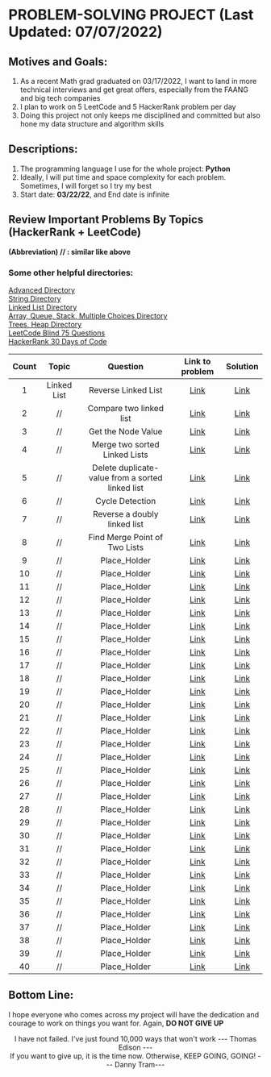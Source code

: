 
# PROBLEM-SOLVING PROJECT (Last Updated: 07/07/2022)

## Motives and Goals: 
1. As a recent Math grad graduated on 03/17/2022, I want to land in more 
   technical interviews and 
   get great offers, especially from the FAANG and big tech companies
2. I plan to work on 5 LeetCode and 5 HackerRank problem per day 
3. Doing this project not only keeps me disciplined and committed but also 
   hone my data structure and algorithm skills

## Descriptions:
1. The programming language I use for the whole project: **Python**
2. Ideally, I will put time and space complexity for each problem. Sometimes,
   I will forget so I try my best
3. Start date: **03/22/22**, and End date is infinite

## Review Important Problems By Topics (HackerRank + LeetCode)
**(Abbreviation) // : similar like above**
<br/>

### Some other helpful directories:
[Advanced Directory](https://github.com/tramnhatquang/Solutions-Project/blob/master/Data%20Structure%20(HackerRank%20%2B%20LeetCode)/HR-Advanced.md)
<br/>
[String Directory](https://github.com/tramnhatquang/Solutions-Project/blob/master/Data%20Structure%20(HackerRank%20%2B%20LeetCode)/HR-String.md)
<br/>
[Linked List Directory](https://github.com/tramnhatquang/Solutions-Project/blob/master/Data%20Structure%20(HackerRank%20%2B%20LeetCode)/HR-LinkedList.md)
<br/>
[Array, Queue, Stack, Multiple Choices Directory](https://github.com/tramnhatquang/Solutions-Project/blob/master/Data%20Structure%20(HackerRank%20%2B%20LeetCode)/HR-Array%2CQueue%2CStack%2CMultiple%20Choice.md)
<br/>
[Trees, Heap Directory](https://github.com/tramnhatquang/Solutions-Project/blob/master/Data%20Structure%20(HackerRank%20%2B%20LeetCode)/HR-Trees%2C%20Heap.md)
<br/>
[LeetCode Blind 75 Questions](https://github.com/tramnhatquang/Solutions-Project/blob/master/Data%20Structure%20(HackerRank%20%2B%20LeetCode)/LeetCode-Blind%2075%20Questions.md)
<br/>
[HackerRank 30 Days of Code](https://github.com/tramnhatquang/Solutions-Project/tree/master/30%20Days%20of%20Code%20(HackerRank))
<br/>

|**Count**| **Topic** | **Question** | **Link to problem** | **Solution**  
|:---:|:---:|:---:|:---:|:---:|
|1|Linked List| Reverse Linked List | [Link](https://www.hackerrank.com/challenges/reverse-a-linked-list/problem?isFullScreen=true&h_r=next-challenge&h_v=zen&h_r=next-challenge&h_v=zen&h_r=next-challenge&h_v=zen&h_r=next-challenge&h_v=zen&h_r=next-challenge&h_v=zen&h_r=next-challenge&h_v=zen) | [Link](https://github.com/tramnhatquang/Solutions-Project/blob/master/Data%20Structure%20(HackerRank%20%2B%20LeetCode)/Linked%20List%20(HackerRank)/Reverse%20a%20linked%20list.py)
|2|//| Compare two linked list  | [Link](https://www.hackerrank.com/challenges/compare-two-linked-lists?isFullScreen=true) | [Link](https://github.com/tramnhatquang/Solutions-Project/blob/master/Data%20Structure%20(HackerRank%20%2B%20LeetCode)/Linked%20List%20(HackerRank)/Compare%20two%20linked%20lists.py)
|3|//|Get the Node Value|[Link](https://www.hackerrank.com/challenges/get-the-value-of-the-node-at-a-specific-position-from-the-tail/problem?isFullScreen=true) | [Link](https://github.com/tramnhatquang/Solutions-Project/blob/master/Data%20Structure%20(HackerRank%20%2B%20LeetCode)/Linked%20List%20(HackerRank)/Get%20Node%20Value.py)
|4| //| Merge two sorted Linked Lists|[Link](https://www.hackerrank.com/challenges/merge-two-sorted-linked-lists?isFullScreen=true) | [Link](https://github.com/tramnhatquang/Solutions-Project/blob/master/Data%20Structure%20(HackerRank%20%2B%20LeetCode)/Linked%20List%20(HackerRank)/Merge%20two%20sorted%20linked%20lists.py)
|5|//|Delete duplicate-value from a sorted linked list|[Link](https://www.hackerrank.com/challenges/delete-duplicate-value-nodes-from-a-sorted-linked-list?isFullScreen=true)| [Link](https://github.com/tramnhatquang/Solutions-Project/blob/master/Data%20Structure%20(HackerRank%20%2B%20LeetCode)/Linked%20List%20(HackerRank)/Delete%20duplicate-value%20nodes%20from%20a%20sorted%20linked%20list.py)
|6|//|Cycle Detection|[Link](https://leetcode.com/problems/linked-list-cycle/) |[Link](https://github.com/tramnhatquang/Solutions-Project/blob/master/Data%20Structure%20(HackerRank%20%2B%20LeetCode)/Linked%20List%20(HackerRank)/Cycle%20Detection.py)
|7|//|Reverse a doubly linked list|[Link](https://www.hackerrank.com/challenges/reverse-a-doubly-linked-list/problem?isFullScreen=true)|[Link](https://github.com/tramnhatquang/Solutions-Project/blob/master/Data%20Structure%20(HackerRank%20%2B%20LeetCode)/Linked%20List%20(HackerRank)/Reverse%20a%20doubly%20linked%20list.py)
|8|//|Find Merge Point of Two Lists|[Link](https://www.hackerrank.com/challenges/find-the-merge-point-of-two-joined-linked-lists/problem?isFullScreen=true)|[Link](https://github.com/tramnhatquang/Solutions-Project/blob/master/Data%20Structure%20(HackerRank%20%2B%20LeetCode)/Linked%20List%20(HackerRank)/Find%20Merge%20Point%20of%20Two%20lists.py)
|9|//|Place_Holder|[Link]()|[Link]()
|10|//|Place_Holder|[Link]()|[Link]()
|11|//|Place_Holder|[Link]()|[Link]()
|12|//|Place_Holder|[Link]()|[Link]()
|13|//|Place_Holder|[Link]()|[Link]()
|14|//|Place_Holder|[Link]()|[Link]()
|15|//|Place_Holder|[Link]()|[Link]()
|16|//|Place_Holder|[Link]()|[Link]()
|17|//|Place_Holder|[Link]()|[Link]()
|18|//|Place_Holder|[Link]()|[Link]()
|19|//|Place_Holder|[Link]()|[Link]()
|20|//|Place_Holder|[Link]()|[Link]()
|21|//|Place_Holder|[Link]()|[Link]()
|22|//|Place_Holder|[Link]()|[Link]()
|23|//|Place_Holder|[Link]()|[Link]()
|24|//|Place_Holder|[Link]()|[Link]()
|25|//|Place_Holder|[Link]()|[Link]()
|26|//|Place_Holder|[Link]()|[Link]()
|27|//|Place_Holder|[Link]()|[Link]()
|28|//|Place_Holder|[Link]()|[Link]()
|29|//|Place_Holder|[Link]()|[Link]()
|30|//|Place_Holder|[Link]()|[Link]()
|31|//|Place_Holder|[Link]()|[Link]()
|32|//|Place_Holder|[Link]()|[Link]()
|33|//|Place_Holder|[Link]()|[Link]()
|34|//|Place_Holder|[Link]()|[Link]()
|35|//|Place_Holder|[Link]()|[Link]()
|36|//|Place_Holder|[Link]()|[Link]()
|37|//|Place_Holder|[Link]()|[Link]()
|38|//|Place_Holder|[Link]()|[Link]()
|39|//|Place_Holder|[Link]()|[Link]()
|40|//|Place_Holder|[Link]()|[Link]()










## Bottom Line: 
I hope everyone who comes across my project will have the dedication and 
courage to work on things you want for. 
Again, **DO NOT GIVE UP**
<p align="center">
   I have not failed. I've just found 10,000 ways that won't work  --- Thomas Edison ---<br/>
   If you want to give up, it is the time now. Otherwise, KEEP GOING, GOING! --- Danny Tram---
</p>



